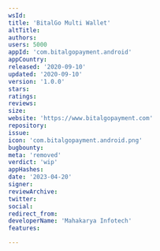 ```yaml
---
wsId: 
title: 'BitalGo Multi Wallet'
altTitle: 
authors: 
users: 5000
appId: 'com.bitalgopayment.android'
appCountry: 
released: '2020-09-10'
updated: '2020-09-10'
version: '1.0.0'
stars: 
ratings: 
reviews: 
size: 
website: 'https://www.bitalgopayment.com'
repository: 
issue: 
icon: 'com.bitalgopayment.android.png'
bugbounty: 
meta: 'removed'
verdict: 'wip'
appHashes: 
date: '2023-04-20'
signer: 
reviewArchive: 
twitter: 
social: 
redirect_from: 
developerName: 'Mahakarya Infotech'
features: 

---
```


